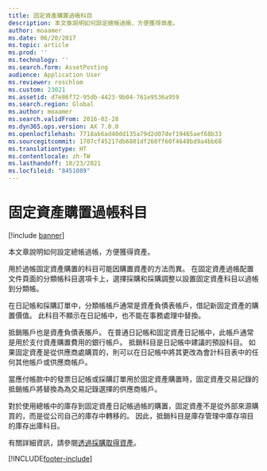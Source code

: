 ```yaml
---
title: 固定資產購置過帳科目
description: 本文章說明如何設定總帳過帳，方便獲得資產。
author: moaamer
ms.date: 06/20/2017
ms.topic: article
ms.prod: ''
ms.technology: ''
ms.search.form: AssetPosting
audience: Application User
ms.reviewer: roschlom
ms.custom: 23021
ms.assetid: d7e86f72-95db-4423-9b04-761e9536a959
ms.search.region: Global
ms.author: moaamer
ms.search.validFrom: 2016-02-28
ms.dyn365.ops.version: AX 7.0.0
ms.openlocfilehash: 7718ab6ad40dd135a79d2d07def19465aef68b33
ms.sourcegitcommit: 1707cf45217db6801df260ff60f4648bd9a4bb68
ms.translationtype: HT
ms.contentlocale: zh-TW
ms.lasthandoff: 10/23/2021
ms.locfileid: "8451089"
---
```

# <a name="fixed-asset-acquisition-posting-accounts"></a>固定資產購置過帳科目

[!include [banner](../includes/banner.md)]

本文章說明如何設定總帳過帳，方便獲得資產。

用於過帳固定資產購置的科目可能因購置資產的方法而異。 在固定資產過帳配置文件頁面的分類帳科目選項卡上，選擇採購和採購調整以設置固定資產科目以過帳到分類帳。 

在日記帳和採購訂單中，分類帳帳戶通常是資產負債表帳戶，借記新固定資產的購置價值。 此科目不顯示在日記帳中，也不能在事務處理中替換。 

抵銷賬戶也是資產負債表賬戶。 在普通日記帳和固定資產日記帳中，此帳戶通常是用於支付資產購置費用的銀行帳戶。 抵銷科目是日記帳中建議的預設科目。 如果固定資產是從供應商處購買的，則可以在日記帳中將其更改為會計科目表中的任何其他帳戶或供應商帳戶。 

當應付帳款中的發票日記帳或採購訂單用於固定資產購置時，固定資產交易記錄的抵銷帳戶將替換為為交易記錄選擇的供應商帳戶。

對於使用總帳中的庫存到固定資產日記帳過帳的購置，固定資產不是從外部來源購買的，而是從公司自己的庫存中轉移的。 因此，抵銷科目是庫存管理中庫存項目的庫存出庫科目。

有關詳細資訊，請參閱[透過採購取得資產](acquire-assets-procurement.md)。





[!INCLUDE[footer-include](../../includes/footer-banner.md)]
